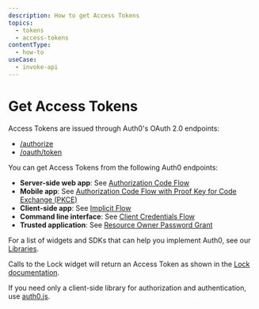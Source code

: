 ```yaml
---
description: How to get Access Tokens
topics:
  - tokens
  - access-tokens
contentType:
  - how-to
useCase:
  - invoke-api
---
```

# Get Access Tokens

Access Tokens are issued through Auth0's OAuth 2.0 endpoints:

* [/authorize](/api/authentication#authorize-application)
* [/oauth/token](/api/authentication#get-token)

You can get Access Tokens from the following Auth0 endpoints:
  * **Server-side web app**: See [Authorization Code Flow](/flows/concepts/auth-code)
  * **Mobile app**: See [Authorization Code Flow with Proof Key for Code Exchange (PKCE)](/flows/concepts/auth-code-pkce)
  * **Client-side app**: See [Implicit Flow](/flows/concepts/implicit)
  * **Command line interface**: See [Client Credentials Flow](/flows/concepts/client-credentials)
  * **Trusted application**: See [Resource Owner Password Grant](/api-auth/grant/password)

For a list of widgets and SDKs that can help you implement Auth0, see our [Libraries](/libraries).

Calls to the Lock widget will return an Access Token as shown in the [Lock documentation](/libraries/lock).

If you need only a client-side library for authorization and authentication, use [auth0.js](/libraries/auth0js).
